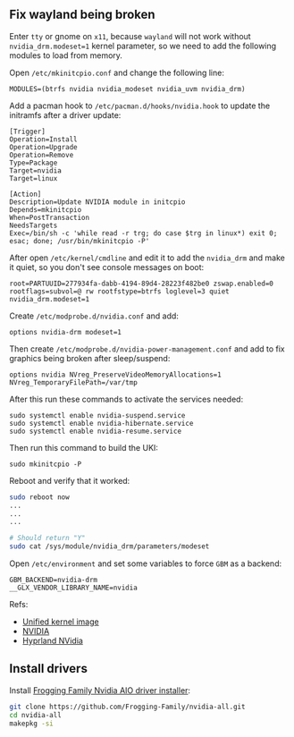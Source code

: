 ## Fix wayland being broken
Enter `tty` or gnome on `x11`, because `wayland` will not work without `nvidia_drm.modeset=1` kernel parameter, so we need to add the following modules to load from memory. 

Open `/etc/mkinitcpio.conf` and change the following line:
```
MODULES=(btrfs nvidia nvidia_modeset nvidia_uvm nvidia_drm)
```

Add a pacman hook to `/etc/pacman.d/hooks/nvidia.hook` to update the initramfs after a driver update:
```
[Trigger]
Operation=Install
Operation=Upgrade
Operation=Remove
Type=Package
Target=nvidia
Target=linux

[Action]
Description=Update NVIDIA module in initcpio
Depends=mkinitcpio
When=PostTransaction
NeedsTargets
Exec=/bin/sh -c 'while read -r trg; do case $trg in linux*) exit 0; esac; done; /usr/bin/mkinitcpio -P'
```

After open `/etc/kernel/cmdline` and edit it to add the `nvidia_drm` and make it quiet, so you don't see console messages on boot:
```
root=PARTUUID=277934fa-dabb-4194-89d4-28223f482be0 zswap.enabled=0 rootflags=subvol=@ rw rootfstype=btrfs loglevel=3 quiet nvidia_drm.modeset=1
```

Create `/etc/modprobe.d/nvidia.conf` and add:
```
options nvidia-drm modeset=1
```

Then create `/etc/modprobe.d/nvidia-power-management.conf` and add to fix graphics being broken after sleep/suspend:
```
options nvidia NVreg_PreserveVideoMemoryAllocations=1 NVreg_TemporaryFilePath=/var/tmp
```
After this run these commands to activate the services needed:
```
sudo systemctl enable nvidia-suspend.service
sudo systemctl enable nvidia-hibernate.service
sudo systemctl enable nvidia-resume.service
```

Then run this command to build the UKI:
```
sudo mkinitcpio -P
```

Reboot and verify that it worked:
```bash
sudo reboot now
...
...
...

# Should return "Y"
sudo cat /sys/module/nvidia_drm/parameters/modeset
```

Open `/etc/environment` and set some variables to force `GBM` as a backend:
```
GBM_BACKEND=nvidia-drm
__GLX_VENDOR_LIBRARY_NAME=nvidia
```

Refs:
- [Unified kernel image](https://wiki.archlinux.org/title/Unified_kernel_image)
- [NVIDIA](https://wiki.archlinux.org/title/NVIDIA)
- [Hyprland NVidia](https://wiki.hyprland.org/Nvidia/)

## Install drivers
Install [Frogging Family Nvidia AIO driver installer](https://github.com/Frogging-Family/nvidia-all):
```bash
git clone https://github.com/Frogging-Family/nvidia-all.git
cd nvidia-all
makepkg -si
```
